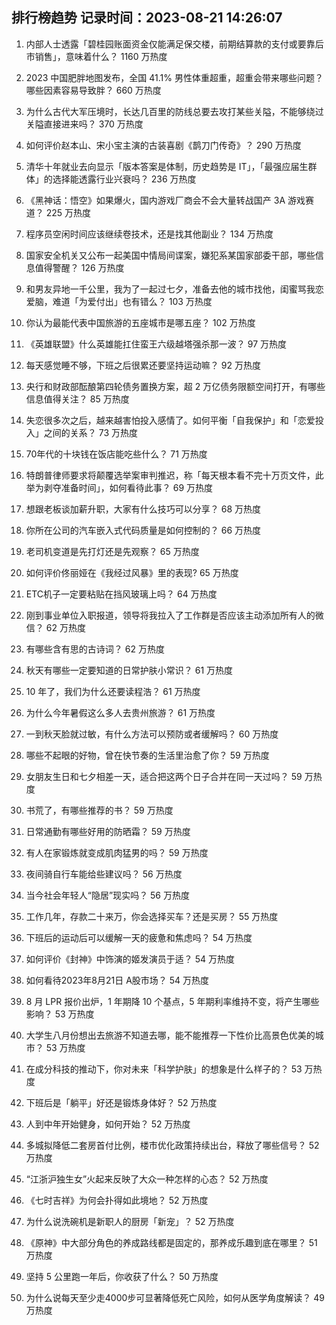 
## 排行榜趋势 记录时间：2023-08-21 14:26:07
  
  1. 内部人士透露「碧桂园账面资金仅能满足保交楼，前期结算款的支付或要靠后市销售」，意味着什么？ 1160 万热度
    
  2. 2023 中国肥胖地图发布，全国 41.1% 男性体重超重，超重会带来哪些问题？哪些因素容易导致胖？ 660 万热度
    
  3. 为什么古代大军压境时，长达几百里的防线总要去攻打某些关隘，不能够绕过关隘直接进来吗？ 370 万热度
    
  4. 如何评价赵本山、宋小宝主演的古装喜剧《鹊刀门传奇》？ 290 万热度
    
  5. 清华十年就业去向显示「版本答案是体制，历史趋势是 IT」，「最强应届生群体」的选择能透露行业兴衰吗？ 236 万热度
    
  6. 《黑神话：悟空》如果爆火，国内游戏厂商会不会大量转战国产 3A 游戏赛道？ 225 万热度
    
  7. 程序员空闲时间应该继续卷技术，还是找其他副业？ 134 万热度
    
  8. 国家安全机关又公布一起美国中情局间谍案，嫌犯系某国家部委干部，哪些信息值得警醒？ 126 万热度
    
  9. 和男友异地一千公里，我为了一起过七夕，准备去他的城市找他，闺蜜骂我恋爱脑，难道「为爱付出」也有错么？ 103 万热度
    
  10. 你认为最能代表中国旅游的五座城市是哪五座？ 102 万热度
    
  11. 《英雄联盟》什么英雄能扛住蛮王六级越塔强杀那一波？ 97 万热度
    
  12. 每天感觉睡不够，下班之后很累还要坚持运动嘛？ 92 万热度
    
  13. 央行和财政部酝酿第四轮债务置换方案，超 2 万亿债务限额空间打开，有哪些信息值得关注？ 85 万热度
    
  14. 失恋很多次之后，越来越害怕投入感情了。如何平衡「自我保护」和「恋爱投入」之间的关系？ 73 万热度
    
  15. 70年代的十块钱在饭店能吃些什么？ 71 万热度
    
  16. 特朗普律师要求将颠覆选举案审判推迟，称「每天根本看不完十万页文件，此举为剥夺准备时间」，如何看待此事？ 69 万热度
    
  17. 想跟老板谈加薪升职，大家有什么技巧可以分享？ 68 万热度
    
  18. 你所在公司的汽车嵌入式代码质量是如何控制的？ 66 万热度
    
  19. 老司机变道是先打灯还是先观察？ 65 万热度
    
  20. 如何评价佟丽娅在《我经过风暴》里的表现? 65 万热度
    
  21. ETC机子一定要粘贴在挡风玻璃上吗？ 64 万热度
    
  22. 刚到事业单位入职报道，领导将我拉入了工作群是否应该主动添加所有人的微信？ 62 万热度
    
  23. 有哪些含有思的古诗词？ 62 万热度
    
  24. 秋天有哪些一定要知道的日常护肤小常识？ 61 万热度
    
  25. 10 年了，我们为什么还要读程浩？ 61 万热度
    
  26. 为什么今年暑假这么多人去贵州旅游？ 61 万热度
    
  27. 一到秋天脸就过敏，有什么方法可以预防或者缓解吗？ 60 万热度
    
  28. 哪些不起眼的好物，曾在快节奏的生活里治愈了你？ 59 万热度
    
  29. 女朋友生日和七夕相差一天，适合把这两个日子合并在同一天过吗？ 59 万热度
    
  30. 书荒了，有哪些推荐的书？ 59 万热度
    
  31. 日常通勤有哪些好用的防晒霜？ 59 万热度
    
  32. 有人在家锻炼就变成肌肉猛男的吗？ 59 万热度
    
  33. 夜间骑自行车能给些建议吗？ 56 万热度
    
  34. 当今社会年轻人“隐居”现实吗？ 56 万热度
    
  35. 工作几年，存款二十来万，你会选择买车？还是买房？ 55 万热度
    
  36. 下班后的运动后可以缓解一天的疲惫和焦虑吗？ 54 万热度
    
  37. 如何评价《封神》中饰演的姬发演员于适？ 54 万热度
    
  38. 如何看待2023年8月21日 A股市场？ 54 万热度
    
  39. 8 月 LPR 报价出炉，1 年期降 10 个基点，5 年期利率维持不变，将产生哪些影响？ 53 万热度
    
  40. 大学生八月份想出去旅游不知道去哪，能不能推荐一下性价比高景色优美的城市？ 53 万热度
    
  41. 在成分科技的推动下，你对未来「科学护肤」的想象是什么样子的？ 53 万热度
    
  42. 下班后是「躺平」好还是锻炼身体好？ 52 万热度
    
  43. 人到中年开始健身，如何开始？ 52 万热度
    
  44. 多城拟降低二套房首付比例，楼市优化政策持续出台，释放了哪些信号？ 52 万热度
    
  45. “江浙沪独生女”火起来反映了大众一种怎样的心态？ 52 万热度
    
  46. 《七时吉祥》为何会扑得如此境地？ 52 万热度
    
  47. 为什么说洗碗机是新职人的厨房「新宠」？ 52 万热度
    
  48. 《原神》中大部分角色的养成路线都是固定的，那养成乐趣到底在哪里？ 51 万热度
    
  49. 坚持 5 公里跑一年后，你收获了什么？ 50 万热度
    
  50. 为什么说每天至少走4000步可显著降低死亡风险，如何从医学角度解读？ 49 万热度
    